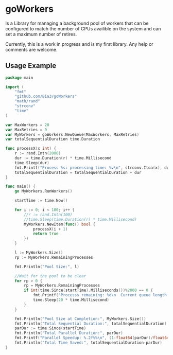 # goWorkers

Is a Library for managing a background pool of workers that can be configured to match the number of CPUs availible on the system and can set a maximum number of retires.

Currently, this is a work in progress and is my first library. Any help or comments are welcome.

## Usage Example

```go
package main

import (
    "fmt"
    "github.com/Bia3/goWorkers"
    "math/rand"
    "strconv"
    "time"
)

var MaxWorkers = 20
var MaxRetries = 0
var MyWorkers = goWorkers.NewQueue(MaxWorkers, MaxRetries)
var totalSequentialDuration time.Duration

func processX(x int) {
    r := rand.Intn(2000)
    dur := time.Duration(r) * time.Millisecond
    time.Sleep(dur)
    fmt.Printf("Process %s: processing time: %v\n", strconv.Itoa(x), dur)
    totalSequentialDuration = totalSequentialDuration + dur
}

func main() {
    go MyWorkers.RunWorkers()

    startTime := time.Now()

    for i := 0; i < 100; i++ {
        //r := rand.Intn(100)
        //time.Sleep(time.Duration(r) * time.Millisecond)
        MyWorkers.NewItem(func() bool {
            processX(i + 1)
            return true
        })
    }

    l := MyWorkers.Size()
    rp := MyWorkers.RemainingProcesses

    fmt.Println("Pool Size:", l)

    //Wait for the pool to be clear
    for rp > 0 {
        rp = MyWorkers.RemainingProcesses
        if int(time.Since(startTime).Milliseconds())%2000 == 0 {
            fmt.Printf("Processs remaining: %d\n  Current queue length: %d\n  Currently processing: %d\n", rp, MyWorkers.Len(), rp-MyWorkers.Len())
            time.Sleep(20 * time.Millisecond)
        }
    }

    fmt.Println("Pool Size at Completion:", MyWorkers.Size())
    fmt.Println("Total Sequential Duration:", totalSequentialDuration)
    parDur := time.Since(startTime)
    fmt.Println("Total Parallel Duration:", parDur)
    fmt.Printf("Parallel Speedup: %.2f%%\n", (1-float64(parDur)/float64(totalSequentialDuration))*100)
    fmt.Println("Total Time Saved:", totalSequentialDuration-parDur)
}
```